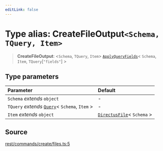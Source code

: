 ```yaml
---
editLink: false
---
```


# Type alias: CreateFileOutput`<Schema, TQuery, Item>`

> **CreateFileOutput**: \<`Schema`, `TQuery`, `Item`\>
> [`ApplyQueryFields`](../../types-1/type-aliases/type-alias.ApplyQueryFields.md)\< `Schema`, `Item`,
> `TQuery`[`"fields"`] \>

## Type parameters

| Parameter                                                                                       | Default                                                                              |
| :---------------------------------------------------------------------------------------------- | :----------------------------------------------------------------------------------- |
| `Schema` _extends_ `object`                                                                     | -                                                                                    |
| `TQuery` _extends_ [`Query`](../../types-1/interfaces/interface.Query.md)\< `Schema`, `Item` \> | -                                                                                    |
| `Item` _extends_ `object`                                                                       | [`DirectusFile`](../../schema/type-aliases/type-alias.DirectusFile.md)\< `Schema` \> |

## Source

[rest/commands/create/files.ts:5](https://github.com/directus/directus/blob/7789a6c53/sdk/src/rest/commands/create/files.ts#L5)
